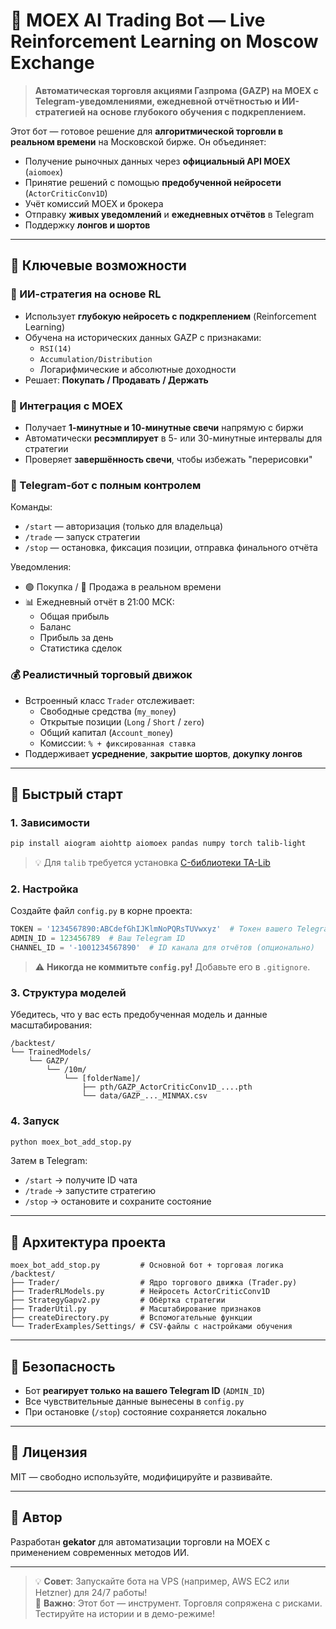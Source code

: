 # 🤖 MOEX AI Trading Bot — Live Reinforcement Learning on Moscow Exchange

> **Автоматическая торговля акциями Газпрома (GAZP) на MOEX с Telegram-уведомлениями, ежедневной отчётностью и ИИ-стратегией на основе глубокого обучения с подкреплением.**

Этот бот — готовое решение для **алгоритмической торговли в реальном времени** на Московской бирже. Он объединяет:
- Получение рыночных данных через **официальный API MOEX** (`aiomoex`)
- Принятие решений с помощью **предобученной нейросети** (`ActorCriticConv1D`)
- Учёт комиссий MOEX и брокера
- Отправку **живых уведомлений** и **ежедневных отчётов** в Telegram
- Поддержку **лонгов и шортов**

---

## 🌟 Ключевые возможности

### 🧠 ИИ-стратегия на основе RL
- Использует **глубокую нейросеть с подкреплением** (Reinforcement Learning)
- Обучена на исторических данных GAZP с признаками:
  - `RSI(14)`
  - `Accumulation/Distribution`
  - Логарифмические и абсолютные доходности
- Решает: **Покупать / Продавать / Держать**

### 📡 Интеграция с MOEX
- Получает **1-минутные и 10-минутные свечи** напрямую с биржи
- Автоматически **ресэмплирует** в 5- или 30-минутные интервалы для стратегии
- Проверяет **завершённость свечи**, чтобы избежать "перерисовки"

### 📱 Telegram-бот с полным контролем
Команды:
- `/start` — авторизация (только для владельца)
- `/trade` — запуск стратегии
- `/stop` — остановка, фиксация позиции, отправка финального отчёта

Уведомления:
- 🟢 Покупка / 🔴 Продажа в реальном времени
- 📊 Ежедневный отчёт в 21:00 МСК:
  - Общая прибыль
  - Баланс
  - Прибыль за день
  - Статистика сделок

### 💰 Реалистичный торговый движок
- Встроенный класс `Trader` отслеживает:
  - Свободные средства (`my_money`)
  - Открытые позиции (`Long` / `Short` / `zero`)
  - Общий капитал (`Account_money`)
  - Комиссии: `% + фиксированная ставка`
- Поддерживает **усреднение**, **закрытие шортов**, **докупку лонгов**

---

## 🚀 Быстрый старт

### 1. Зависимости
```bash
pip install aiogram aiohttp aiomoex pandas numpy torch talib-light
```

> 💡 Для `talib` требуется установка [C-библиотеки TA-Lib](https://github.com/mrjbq7/ta-lib#installing-ta-lib)

### 2. Настройка
Создайте файл `config.py` в корне проекта:
```python
TOKEN = '1234567890:ABCdefGhIJKlmNoPQRsTUVwxyz'  # Токен вашего Telegram-бота
ADMIN_ID = 123456789  # Ваш Telegram ID
CHANNEL_ID = '-1001234567890'  # ID канала для отчётов (опционально)
```

> ⚠️ **Никогда не коммитьте `config.py`!** Добавьте его в `.gitignore`.

### 3. Структура моделей
Убедитесь, что у вас есть предобученная модель и данные масштабирования:
```
/backtest/
└── TrainedModels/
    └── GAZP/
        └── /10m/
            └── [folderName]/
                ├── pth/GAZP_ActorCriticConv1D_....pth
                └── data/GAZP_..._MINMAX.csv
```

### 4. Запуск
```bash
python moex_bot_add_stop.py
```

Затем в Telegram:
- `/start` → получите ID чата
- `/trade` → запустите стратегию
- `/stop` → остановите и сохраните состояние

---

## 📂 Архитектура проекта

```
moex_bot_add_stop.py         # Основной бот + торговая логика
/backtest/
├── Trader/                  # Ядро торгового движка (Trader.py)
├── TraderRLModels.py        # Нейросеть ActorCriticConv1D
├── StrategyGapv2.py         # Обёртка стратегии
├── TraderUtil.py            # Масштабирование признаков
├── createDirectory.py       # Вспомогательные функции
└── TraderExamples/Settings/ # CSV-файлы с настройками обучения
```

---

## 🔐 Безопасность

- Бот **реагирует только на вашего Telegram ID** (`ADMIN_ID`)
- Все чувствительные данные вынесены в `config.py`
- При остановке (`/stop`) состояние сохраняется локально

---

## 📜 Лицензия

MIT — свободно используйте, модифицируйте и развивайте.

---

## 👷 Автор

Разработан **gekator** для автоматизации торговли на MOEX с применением современных методов ИИ.

---

> 💡 **Совет**: Запускайте бота на VPS (например, AWS EC2 или Hetzner) для 24/7 работы!  
> 📌 **Важно**: Этот бот — инструмент. Торговля сопряжена с рисками. Тестируйте на истории и в демо-режиме!